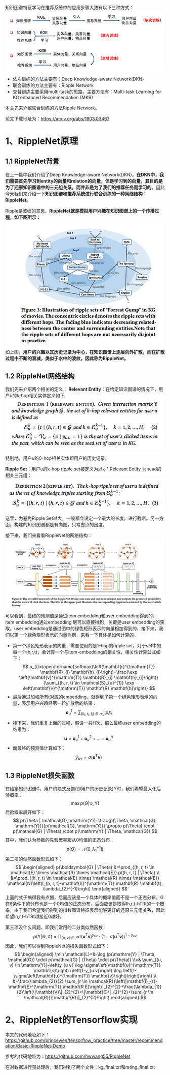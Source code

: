 知识图谱特征学习在推荐系统中的应用步骤大致有以下三种方式：
![img](img/1.png)

- 依次训练的方法主要有：Deep Knowledge-aware Network(DKN)
- 联合训练的方法主要有：Ripple Network
- 交替训练主要采用multi-task的思路，主要方法有：Multi-task Learning for KG enhanced Recommendation (MKR)

本文先来介绍联合训练的方法Ripple Network。

论文下载地址为：https://arxiv.org/abs/1803.03467

# 1、RippleNet原理

## 1.1 RippleNet背景

在上一篇中我们介绍了Deep Knowledge-aware Network(DKN)，**在DKN中，我们需要首先学习到entity的向量和relation的向量，但是学习到的向量，其目的是为了还原知识图谱中的三元组关系，而并非是为了我们的推荐任务而学习的**。因此今天我们来介绍一下**知识图谱和推荐系统进行联合训练的一种网络结构：RippleNet。**

Ripple是波纹的意思，**RippleNet就是模拟用户兴趣在知识图谱上的一个传播过程，如下图所示：**
![img](img/2.png)
如上图，**用户的兴趣以其历史记录为中心，在知识图谱上逐层向外扩散，而在扩散过程中不断的衰减，类似于水中的波纹，因此称为RippleNet。**

## 1.2 RippleNet网络结构

我们先来介绍两个相关的定义：
**Relevant Entity**：在给定知识图谱的情况下，用户u的k-hop相关实体定义如下
![img](img/3.png)

特别地，用户u的0-hop相关实体即用户的历史记录。

**Ripple Set**：用户u的k-hop ripple set被定义为以k-1 Relevant Entity 为head的相关三元组：
![img](img/4.png)

这里，为避免Ripple Set过大，一般都会设定一个最大的长度，进行截断。另一方面，构建的知识图谱都是有向图，只考虑点的出度。

接下来，我们来看看RippleNet的网络结构：
![img](img/5.png)

可以看到，最终的预测值是通过item embedding和user embedding得到的，item embedding通过embedding 层可以直接得到，关键是user embedding的获取。user embedding是通过图中的绿色矩形表示的向量相加得到的，接下来，我们以第一个绿色矩形表示的向量为例，来看一下具体是如何计算的。

- 第一个绿色矩形表示的向量，需要使用的是1-hop的ripple set，对于set中的每一个(h,r,t)，会计算一个与item-embedding的相关性，相关性计算公式如下：
$$
p_{i}=\operatorname{softmax}\left(\mathbf{r}^{\mathrm{T}} \mathbf{R}_{i} \mathbf{h}_{i}\right)=\frac{\exp \left(\mathbf{v}^{\mathrm{T}} \mathbf{R}_{i} \mathbf{h}_{i}\right)}{\sum_{(h, r, t) \in \mathcal{S}_{u}^{1}} \exp \left(\mathbf{v}^{\mathrm{T}} \mathbf{R} \mathbf{h}\right)}
$$
- 最后通过加权所有t对应的embedding，就得到了第一个绿色矩形表示的向量，表示用户兴趣经第一轮扩散后的结果：
$$
\mathbf{o}_{u}^{1}=\sum_{\left(h_{i}, r_{i}, t_{i}\right) \in \mathcal{S}_{u}^{1}} p_{i} \mathbf{t}_{i}
$$
- 接下来，我们重复上面的过程，假设一共H次，那么最终user embedding的结果为：
$$
\mathbf{u}=\mathbf{o}_{u}^{1}+\mathbf{o}_{u}^{2}+\ldots+\mathbf{o}_{u}^{H}
$$
- 而最终的预测值计算如下：
$$
\hat{y}_{u v}=\sigma\left(\mathbf{u}^{\mathrm{T}} \mathbf{v}\right)
$$
## 1.3 RippleNet损失函数

在给定知识图谱G，用户的隐式反馈(即用户的历史记录)Y时，我们希望最大化后验概率：
$$
\max p(\Theta | \mathcal{G}, \mathrm{Y})
$$
后验概率展开如下：
$$
p(\Theta | \mathcal{G}, \mathrm{Y})=\frac{p(\Theta, \mathcal{G}, \mathrm{Y})}{p(\mathcal{G}, \mathrm{Y})} \propto p(\Theta) \cdot p(\mathcal{G} | \Theta) \cdot p(\mathrm{Y} | \Theta, \mathcal{G})
$$
其中，我们认为参数的先验概率服从0均值的正态分布：
$$
p(\Theta)=\mathcal{N}\left(0, \lambda_{1}^{-1} \mathbf{I}\right)
$$
第二项的似然函数形式如下：
$$
\begin{aligned} p(\boldsymbol{G} | \Theta) &=\prod_{(h, r, t) \in \mathcal{E} \times \mathcal{R} \times \mathcal{E}} p((h, r, t) | \Theta) \\ &=\prod_{(h, r, t) \in \mathcal{E} \times \mathcal{R} \times \mathcal{E}} \mathcal{N}\left(I_{h, r, t}-\mathbf{h}^{\mathrm{T}} \mathbf{R} \mathbf{t}, \lambda_{2}^{-1}\right) \end{aligned}
$$
上面的式子搞得我有点懵，后面应该是一个具体的概率值而不是一个正态分布，G在θ条件下的分布也是一个0均值的正态分布，后面应该是取得Ih,r,t-hTRt的一个概率，由于我们希望我们得到的指数图谱特征表示能够更好的还原三元组关系，因此希望Ih,r,t-hTRt越接近0越好。

第三项没什么问题，即我们常用的二分类似然函数：
$$
p(\mathrm{Y} | \Theta, \mathcal{G})=\prod_{(u, v) \in \mathrm{Y}} \sigma\left(\mathbf{u}^{\mathrm{T}} \mathbf{v}\right)^{y_{u v}} \cdot\left(1-\sigma\left(\mathbf{u}^{\mathrm{T}} \mathbf{v}\right)\right)^{1-y_{u v}}
$$
因此，我们可以得到RippleNet的损失函数形式如下：
$$
\begin{aligned} \min \mathcal{L}=&-\log (p(\mathrm{Y} | \Theta, \mathcal{G}) \cdot p(\mathcal{G} | \Theta) \cdot p(\Theta)) \\=& \sum_{(u, v) \in \mathrm{Y}}-\left(y_{u v} \log \sigma\left(\mathbf{u}^{\mathrm{T}} \mathbf{v}\right)+\left(1-y_{u v}\right) \log \left(1-\sigma\left(\mathbf{u}^{\mathrm{T}} \mathbf{v}\right)\right)\right) \\ &+\frac{\lambda_{2}}{2} \sum_{r \in \mathcal{R}}\left\|\mathbf{I}_{r}-\mathbf{E}^{\mathrm{T}} \mathbf{R E}\right\|_{2}^{2}+\frac{\lambda_{1}}{2}\left(\|\mathbf{V}\|_{2}^{2}+\|\mathbf{E}\|_{2}^{2}+\sum_{r \in \mathcal{R}}\|\mathbf{R}\|_{2}^{2}\right) \end{aligned}
$$

# 2、RippleNet的Tensorflow实现

本文的代码地址如下：https://github.com/princewen/tensorflow_practice/tree/master/recommendation/Basic-RippleNet-Demo

参考的代码地址为：https://github.com/hwwang55/RippleNet

在对数据进行预处理后，我们得到了两个文件：kg_final.txt和rating_final.txt